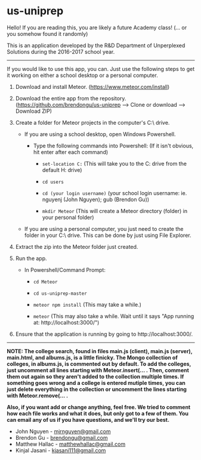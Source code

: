 # us-uniprep

Hello! If you are reading this, you are likely a future Academy class! (... or you somehow found it randomly)

This is an application developed by the R&D Department of Unperplexed Solutions during the 2016-2017 school year.

---

If you would like to use this app, you can. Just use the following steps to get it working on either a school desktop or a personal
computer. 


1. Download and install Meteor. (https://www.meteor.com/install)
2. Download the entire app from the repository. (https://github.com/brendongu/us-uniprep --> Clone or download --> Download ZIP)
3. Create a folder for Meteor projects in the computer's C:\ drive.

    - If you are using a school desktop, open Windows Powershell.
    
        - Type the following commands into Powershell:    (If it isn't obvious, hit enter after each command)
        
            * `set-location C:`                           (This will take you to the C: drive from the default H: drive)
            
            * `cd users`
    
            * `cd (your login username)`                  (your school login username: ie. nguyenj (John Nguyen); gub (Brendon Gu))
    
            * `mkdir Meteor`                              (This will create a Meteor directory (folder) in your personal folder)
    
    - If you are using a personal computer, you just need to create the folder in your C:\ drive. This can be done by just using File Explorer.
            
4. Extract the zip into the Meteor folder just created.
5. Run the app.
    - In Powershell/Command Prompt:        
        
         * `cd Meteor`
            
         * `cd us-uniprep-master`
            
         * `meteor npm install`                            (This may take a while.)
            
         * `meteor`                                        (This may also take a while. Wait until it says "App running at: http://localhost:3000/")
            
6. Ensure that the application is running by going to http://localhost:3000/.            
          
---

**NOTE: The college search, found in files main.js (client), main.js (server), main.html, and albums.js, is a little finicky. The Mongo collection of colleges, in albums.js, is commented out by default. To add the colleges, just uncomment all lines starting with Meteor.insert(... . Then, comment them out again so they aren't added to the collection multiple times. If something goes wrong and a college is entered mutiple times, you can just delete everything in the collection or uncomment the lines starting with Meteor.remove(... .**

**Also, if you want add or change anything, feel free.
We tried to comment how each file works and what it does, but only got to a few of them.
You can email any of us if you have questions, and we'll try our best.**

- John Nguyen - mjrnguyen@gmail.com
- Brendon Gu - brendongu@gmail.com
- Matthew Hallac - matthewhallac@gmail.com
- Kinjal Jasani - kjasani111@gmail.com
